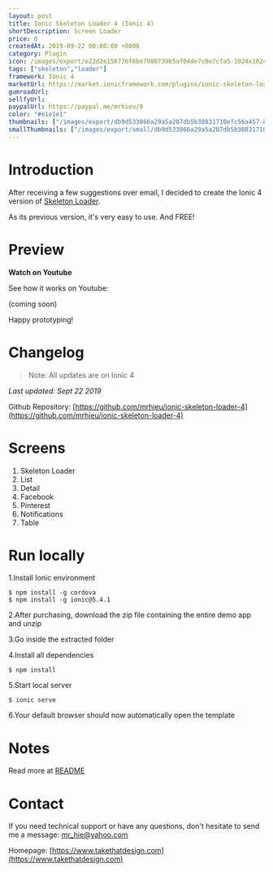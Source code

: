 ```yaml
---
layout: post
title: Ionic Skeleton Loader 4 (Ionic 4)
shortDescription: Screen Loader 
price: 0
createdAt: 2019-09-22 00:00:00 +0800
category: Plugin
icon: /images/export/e22d2e158776f6be7980739b5af04de7c0e7cfa5-1024x1024.jpg
tags: ["skeleton","loader"]
framework: Ionic 4
marketUrl: https://market.ionicframework.com/plugins/ionic-skeleton-loader-4
gumroadUrl: 
sellfyUrl: 
paypalUrl: https://paypal.me/mrhieu/0
color: "#e1e1e1"
thumbnails: ["/images/export/db9d533866a29a5a207db5b38831710efc56a457-828x1792.jpg","/images/export/9d279e35138602d232e3bd77f97791960a1a98ed-828x1792.jpg","/images/export/0500e13069b3dea28eba61ca889d3cbacc634cbb-828x1792.jpg","/images/export/27a56db8b0f3e2fd44147089980ec49757a2a44b-372x810.gif","/images/export/e4ad4b9652149c02a322581ce2d525ad8038eb04-828x1792.jpg","/images/export/538bb099ba881426811dcdf037e3857631bc3705-828x1792.jpg"]
smallThumbnails: ["/images/export/small/db9d533866a29a5a207db5b38831710efc56a457-828x1792.jpg","/images/export/small/9d279e35138602d232e3bd77f97791960a1a98ed-828x1792.jpg","/images/export/small/0500e13069b3dea28eba61ca889d3cbacc634cbb-828x1792.jpg"]
---
```


# Introduction

After receiving a few suggestions over email, I decided to create the Ionic 4 version of [Skeleton Loader](https://market.ionicframework.com/plugins/ionic-skeleton-loader).

As its previous version, it's very easy to use. And FREE!

# Preview




**Watch on Youtube**

See how it works on Youtube: 

(coming soon)


Happy prototyping!


# Changelog

> Note: All updates are on Ionic 4

*Last updated: Sept 22 2019*

Github Repository: [https://github.com/mrhieu/ionic-skeleton-loader-4](https://github.com/mrhieu/ionic-skeleton-loader-4)


# Screens

1. Skeleton Loader
2. List
3. Detail
4. Facebook
5. Pinterest
6. Notifications
7. Table

# Run locally
1.Install Ionic environment

```
$ npm install -g cordova
$ npm install -g ionic@5.4.1
```

2.After purchasing, download the zip file containing the entire demo app and unzip

3.Go inside the extracted folder

4.Install all dependencies

```
$ npm install
```

5.Start local server
```
$ ionic serve
```

6.Your default browser should now automatically open the template


# Notes

Read more at [README](https://github.com/mrhieu/ionic-skeleton-loader-4/blob/master/README.md)


# Contact
If you need technical support or have any questions, don't hesitate to send me a message: [mr_hie@yahoo.com](mailto:mr_hie@yahoo.com)

Homepage: [https://www.takethatdesign.com](https://www.takethatdesign.com)
